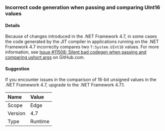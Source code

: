 ### Incorrect code generation when passing and comparing UInt16 values

#### Details

Because of changes introduced in the .NET Framework 4.7, in some cases the code generated by the JIT compiler in applications running on the .NET Framework 4.7 incorrectly compares two <code>T:System.UInt16</code> values. For more information, see [Issue #11508: Silent bad codegen when passing and comparing ushort args](https://github.com/dotnet/coreclr/issues/11508) on GitHub.com.

#### Suggestion

If you encounter issues in the comparison of 16-bit unsigned values in the .NET Framework 4.7, upgrade to the .NET Framework 4.7.1.

| Name    | Value       |
|:--------|:------------|
| Scope   |Edge|
|Version|4.7|
|Type|Runtime|

<!-- Affected APIs? -->
